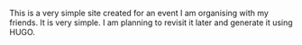 This is a very simple site created for an event I am organising with my friends. It is very simple. I am planning to revisit it later and generate it using HUGO. 